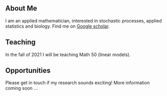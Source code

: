 
## About Me

I am an applied mathematician, interested in stochastic processes, applied statistics and biology. Find me on <a href = "https://scholar.google.com/citations?user=hshuLN4AAAAJ&hl=en"> Google scholar</a>. 

## Teaching

In the fall of 2021 I will be teaching Math 50 (linear models). 
 
## Opportunities
 
Please get in touch if my research sounds exciting! More information coming soon ... 
